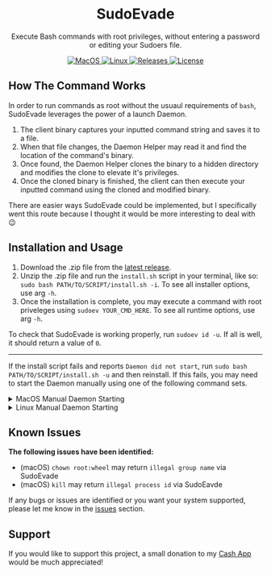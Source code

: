 <h1 align="center" style="">SudoEvade</h1>

<p align="center">
   Execute Bash commands with root privileges, without entering a password or editing your Sudoers file.

</p>

<p align="center">
    <a href="">
       <img alt="MacOS" src="https://img.shields.io/badge/MacOS-x86/arm64-red.svg"/>
    </a>
    <a href="">
       <img alt="Linux" src="https://img.shields.io/badge/Linux-Ubuntu/Debian+-violet.svg"/>
    </a>
    <a href="https://github.com/BitesPotatoBacks/SudoEvade/releases">
        <img alt="Releases" src="https://img.shields.io/github/release/BitesPotatoBacks/SudoEvade.svg"/>
    </a>
    <a href="https://github.com/BitesPotatoBacks/SudoEvade/blob/main/LICENSE">
        <img alt="License" src="https://img.shields.io/github/license/BitesPotatoBacks/SudoEvade.svg"/>
    </a>
<!--     <a href="https://cash.app/$bitespotatobacks">
        <img alt="License" src="https://img.shields.io/badge/donate-Cash_App-default.svg"/>
    </a> -->
    <br>
</p>

## How The Command Works

In order to run commands as root without the usuaul requirements of `bash`, SudoEvade leverages the power of a launch Daemon.

1. The client binary captures your inputted command string and saves it to a file.
2. When that file changes, the Daemon Helper may read it and find the location of the command's binary.
3. Once found, the Daemon Helper clones the binary to a hidden directory and modifies the clone to elevate it's privileges.
4. Once the cloned binary is finished, the client can then execute your inputted command using the cloned and modified binary.

There are easier ways SudoEvade could be implemented, but I specifically went this route because I thought it would be more interesting to deal with :wink:

## Installation and Usage
1. Download the .zip file from the [latest release](https://github.com/BitesPotatoBacks/SudoEvade/releases).
2. Unzip the .zip file and run the `install.sh` script in your terminal, like so: `sudo bash PATH/TO/SCRIPT/install.sh -i`. To see all installer options, use arg `-h`.
3. Once the installation is complete, you may execute a command with root priveleges using `sudoev YOUR_CMD_HERE`. To see all runtime options, use arg `-h`.

To check that SudoEvade is working properly, run `sudoev id -u`. If all is well, it should return a value of `0`.
___

If the install script fails and reports `Daemon did not start`, run `sudo bash PATH/TO/SCRIPT/install.sh -u` and then reinstall. If this fails, you may need to start the Daemon manually using one of the following command sets.
<details>
   
<summary>MacOS Manual Daemon Starting</summary>
   
```
sudo chmod 600 /Library/LaunchDaemons/com.bitespotatobacks.SudoEvade.plist
sudo launchctl load -w /Library/LaunchDaemons/com.bitespotatobacks.SudoEvade.plist
sudo launchctl start -w /Library/LaunchDaemons/com.bitespotatobacks.SudoEvade.plist
```
   
   Make sure the Daemon is running by checking `sudo launchctl list | grep "com.bitespotatobacks.SudoEvade"`.. 

</details>

<details>

<summary>Linux Manual Daemon Starting</summary>
   
```
sudo chmod 664 /etc/systemd/system/com.bitespotatobacks.SudoEvade.service
sudo systemctl daemon-reload
sudo systemctl start com.bitespotatobacks.SudoEvade
sudo systemctl enable com.bitespotatobacks.SudoEvade
 ```
   
   Make sure the Daemon is running by checking `systemctl | grep "com.bitespotatobacks.SudoEvade"`. 
   
</details>
  
## Known Issues
**The following issues have been identified:**
- (macOS) `chown root:wheel` may return `illegal group name` via SudoEvade
- (macOS) `kill` may return `illegal process id` via SudoEavde 

If any bugs or issues are identified or you want your system supported, please let me know in the [issues](https://github.com/BitesPotatoBacks/SudoEvade/issues) section.

## Support
If you would like to support this project, a small donation to my [Cash App](https://cash.app/$bitespotatobacks) would be much appreciated!

